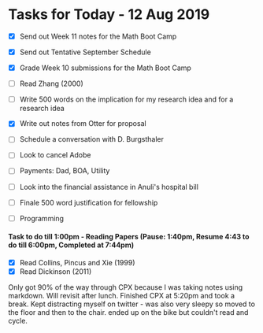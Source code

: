 # Tasks for Today - 12 Aug 2019

- [x] Send out Week 11 notes for the Math Boot Camp
- [x] Send out Tentative September Schedule
- [x] Grade Week 10 submissions for the Math Boot Camp



- [ ] Read Zhang (2000)
- [ ] Write 500 words on the implication for my research idea and for a research idea



- [x] Write out notes from Otter for proposal
- [ ] Schedule a conversation with D. Burgsthaler
- [ ] Look to cancel Adobe
- [ ] Payments: Dad, BOA, Utility
- [ ] Look into the financial assistance in Anuli's hospital bill
- [ ] Finale 500 word justification for fellowship



- [ ] Programming

#### Task to do till 1:00pm - Reading Papers (Pause: 1:40pm, Resume 4:43 to do till 6:00pm, Completed at 7:44pm)

- [x] Read Collins, Pincus and Xie (1999)
- [x] Read Dickinson (2011)

Only got 90% of the way through CPX because I was taking notes using markdown. Will revisit after lunch. Finished CPX at 5:20pm and took a break. Kept distracting myself on twitter - was also very sleepy so moved to the floor and then to the chair. ended up on the bike but couldn't read and cycle.